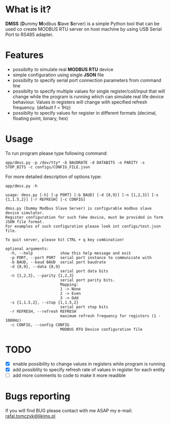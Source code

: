 # What is it?

**DMSS** (**D**ummy **M**odbus **S**lave **S**erver) is a simple Python tool that can be used co create 
MODBUS RTU server on host machine by using USB Serial Port to RS485 adapter.

# Features
*   possibilty to simulate real **MODBUS RTU** device
*   simple configuration using single **JSON** file
*   possibilty to specify serial port connection parameters from command line
*   possibilty to specify multiple values for single register/coil/input that will change while the program is running which can simulate real life device behaviour. Values in registers will change with specified refresh frequency. (default f = 1Hz)
*   possibilty to specify values for register in different formats (decimal, floating point, binary, hex)

# Usage
To run program please type following command:
```text
app/dmss.py -p /dev/tty* -b BAUDRATE -d DATABITS -n PARITY -s STOP_BITS -c configs/CONFIG_FILE.json
```

For more detailed description of options type:

```text
app/dmss.py -h
```

```text
usage: dmss.py [-h] [-p PORT] [-b BAUD] [-d {8,9}] [-n {1,2,3}] [-s {1,1.5,2}] [-r REFRESH] [-c CONFIG]

dmss.py (Dummy Modbus Slave Server) is configurable modbus slave device simulator.
Register configuration for such fake device, must be provided in form JSON file format.
For examples of such configuration please look int configs/test.json file.

To quit server, please hit CTRL + q key combination!

optional arguments:
  -h, --help            show this help message and exit
  -p PORT, --port PORT  serial port instance to communicate with
  -b BAUD, --baud BAUD  serial port baudrate
  -d {8,9}, --data {8,9}
                        serial port data bits
  -n {1,2,3}, --parity {1,2,3}
                        serial port parity bits.
                        Mapping: 
                        1 -> None
                        2 -> Even
                        3 -> Odd
  -s {1,1.5,2}, --stop {1,1.5,2}
                        serial port stop bits
  -r REFRESH, --refresh REFRESH
                        maximum refresh frequency for registers (1 - 1000Hz)
  -c CONFIG, --config CONFIG
                        MODBUS RTU Device configuration file
```

# TODO
- [x] enable possibility to change values in registers while program is running
- [x] add possiblity to specify refresh rate of values in register for each entity
- [ ] add more comments to code to make it more readible 

# Bugs reporting
If you will find BUG please contact with me ASAP
my e-mail: rafal.tomczyk@likims.pl
